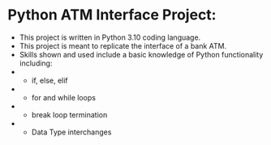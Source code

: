 # Python ATM Interface Project:
- This project is written in Python 3.10 coding language.
-  This project is meant to replicate the interface of a bank ATM.
-  Skills shown and used include a basic knowledge of Python functionality including:
  - - if, else, elif
  - - for and while loops
  - - break loop termination
  - - Data Type interchanges
